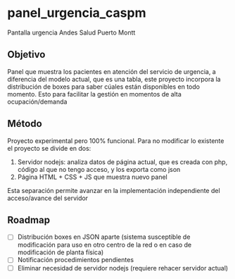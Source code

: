 # panel_urgencia_caspm
Pantalla urgencia Andes Salud Puerto Montt

## Objetivo

Panel que muestra los pacientes en atención del servicio de urgencia, a diferencia del modelo actual, que es una tabla, este proyecto incorpora la distribución de boxes para saber cúales están disponibles en todo momento. Esto para facilitar la gestión en momentos de alta ocupación/demanda

## Método

Proyecto experimental pero 100% funcional. Para no modificar lo existente el proyecto se divide en dos: 

1. Servidor nodejs: analiza datos de página actual, que es creada con php, código al que no tengo acceso, y los exporta como json
2. Página HTML + CSS + JS que muestra nuevo panel

Esta separación permite avanzar en la implementación independiente del acceso/avance del servidor

## Roadmap

- [ ] Distribución boxes en JSON aparte (sistema susceptible de modificación para uso en otro centro de la red o en caso de modificación de planta física) 
- [ ] Notificación procedimientos pendientes
- [ ] Eliminar necesidad de servidor nodejs (requiere rehacer servidor actual)
